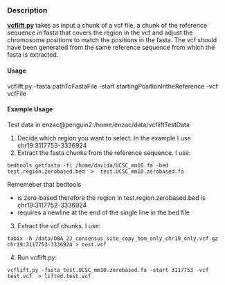 ### Description
[**vcflift.py**](/functions/vcflift.py) takes as input a chunk of a vcf file, a chunk of the reference sequence in fasta that covers the region in the vcf and adjust the chromosome positions to match the positions in the fasta. The vcf should have been generated from the same reference sequence from which the fasta is extracted. 

#### Usage 
vcflift.py -fasta pathToFastaFile -start startingPositionIntheReference -vcf vcfFile 

#### Example Usage 
Test data in enzac@penguin2:/home/enzac/data/vcfliftTestData

1. Decide which region you want to select. In the example I use chr19:3117753-3336924
2. Extract the fasta chunks from the reference sequence. I use: 

`bedtools getfasta -fi /home/davida/UCSC_mm10.fa -bed test.region.zerobased.bed  >  test.UCSC_mm10.zerobased.fa`  

Rememeber that bedtools 
 - is zero-based therefore the region in test.region.zerobased.bed is chr19:3117752-3336924 
 - requires a newline at the end of the single line in the bed file 

3. Extract the vcf chunks. I use: 

`tabix -h /data/DBA_2J_consensus_site_copy_hom_only_chr19_only.vcf.gz chr19:3117753-3336924 > test.vcf` 

4. Run vcflift.py: 

`vcflift.py -fasta test.UCSC_mm10.zerobased.fa -start 3117753 -vcf test.vcf  > lifted.test.vcf` 


 
